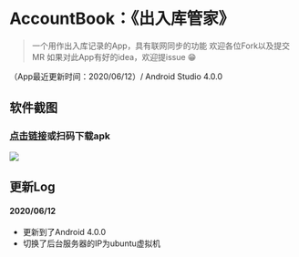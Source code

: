 # AccountBook：《出入库管家》
> 一个用作出入库记录的App，具有联网同步的功能
> 欢迎各位Fork以及提交MR
> 如果对此App有好的idea，欢迎提issue 😁


（App最近更新时间：2020/06/12）/ Android Studio 4.0.0 



## 软件截图



### [点击链接](https://github.com/licoba/AccountB/raw/master/apk/%E8%B4%A6%E5%8F%B7%E5%86%8C%E5%AD%90.apk)或扫码下载apk

![](https://raw.githubusercontent.com/licoba/AccountB/master/apk/1574168200.png)

## 更新Log
#### 2020/06/12
- 更新到了Android 4.0.0
- 切换了后台服务器的IP为ubuntu虚拟机